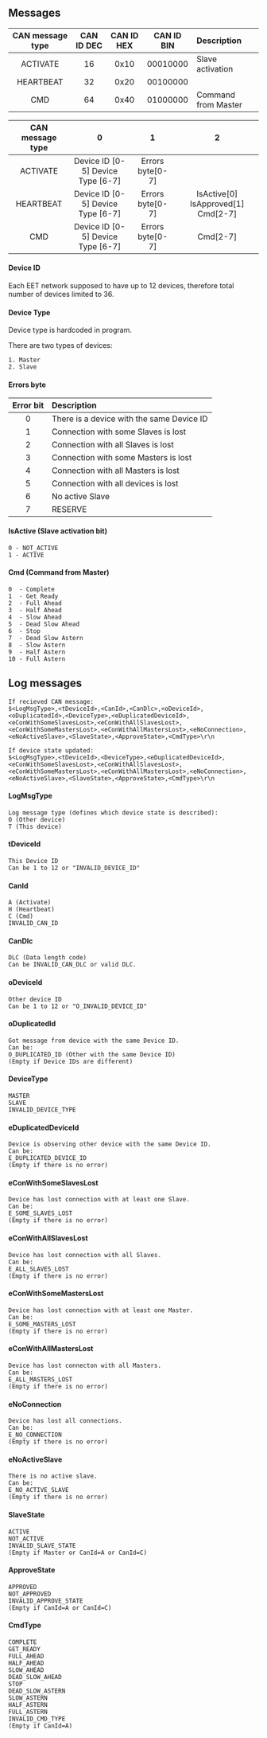 ## Messages

| CAN message type | CAN ID DEC | CAN ID HEX | CAN ID BIN | Description                             |
|:----------------:|:----------:|:----------:|:----------:|:----------------------------------------|
| ACTIVATE         | 16         | 0x10       | 00010000   | Slave activation                        |
| HEARTBEAT        | 32         | 0x20       | 00100000   |                                         |
| CMD              | 64         | 0x40       | 01000000   | Command from Master                     |

| CAN message type | 0                                 | 1                | 2                                  |
|:----------------:|:---------------------------------:|:----------------:|:----------------------------------:|
| ACTIVATE         | Device ID [0-5] Device Type [6-7] | Errors byte[0-7] |                                    |
| HEARTBEAT        | Device ID [0-5] Device Type [6-7] | Errors byte[0-7] | IsActive[0] IsApproved[1] Cmd[2-7] |
| CMD              | Device ID [0-5] Device Type [6-7] | Errors byte[0-7] |                           Cmd[2-7] |

#### Device ID

Each EET network supposed to have up to 12 devices, therefore total number of devices limited to 36.

#### Device Type

Device type is hardcoded in program.

There are two types of devices:

    1. Master
    2. Slave

#### Errors byte

| Error bit         | Description                                 |
|:-----------------:|:--------------------------------------------|
| 0                 | There is a device with the same Device ID   |
| 1                 | Connection with some Slaves is lost         |
| 2                 | Connection with all Slaves is lost          |
| 3                 | Connection with some Masters is lost        |
| 4                 | Connection with all Masters is lost         |
| 5                 | Connection with all devices is lost         |
| 6                 | No active Slave                             |
| 7                 | RESERVE                                     |

#### IsActive (Slave activation bit)

    0 - NOT_ACTIVE
    1 - ACTIVE

#### Cmd (Command from Master)

    0  - Complete
    1  - Get Ready
    2  - Full Ahead
    3  - Half Ahead
    4  - Slow Ahead
    5  - Dead Slow Ahead
    6  - Stop
    7  - Dead Slow Astern
    8  - Slow Astern
    9  - Half Astern
    10 - Full Astern

## Log messages

    If recieved CAN message:
    $<LogMsgType>,<tDeviceId>,<CanId>,<CanDlc>,<oDeviceId>,<oDuplicatedId>,<DeviceType>,<eDuplicatedDeviceId>,<eConWithSomeSlavesLost>,<eConWithAllSlavesLost>,<eConWithSomeMastersLost>,<eConWithAllMastersLost>,<eNoConnection>,<eNoActiveSlave>,<SlaveState>,<ApproveState>,<CmdType>\r\n
    
    If device state updated:
    $<LogMsgType>,<tDeviceId>,<DeviceType>,<eDuplicatedDeviceId>,<eConWithSomeSlavesLost>,<eConWithAllSlavesLost>,<eConWithSomeMastersLost>,<eConWithAllMastersLost>,<eNoConnection>,<eNoActiveSlave>,<SlaveState>,<ApproveState>,<CmdType>\r\n

#### LogMsgType

    Log message type (defines which device state is described):
    O (Other device)
    T (This device)

#### tDeviceId

    This Device ID
    Can be 1 to 12 or "INVALID_DEVICE_ID"

#### CanId

    A (Activate)
    H (Heartbeat)
    C (Cmd)
    INVALID_CAN_ID

#### CanDlc

    DLC (Data length code)
    Can be INVALID_CAN_DLC or valid DLC.
    
#### oDeviceId
    
    Other device ID
    Can be 1 to 12 or "O_INVALID_DEVICE_ID"
    
#### oDuplicatedId

    Got message from device with the same Device ID.
    Can be:
    O_DUPLICATED_ID (Other with the same Device ID)
    (Empty if Device IDs are different)
    
#### DeviceType

    MASTER
    SLAVE
    INVALID_DEVICE_TYPE
  
#### eDuplicatedDeviceId

    Device is observing other device with the same Device ID.
    Can be:
    E_DUPLICATED_DEVICE_ID
    (Empty if there is no error)

#### eConWithSomeSlavesLost

    Device has lost connection with at least one Slave.
    Can be:
    E_SOME_SLAVES_LOST
    (Empty if there is no error)

#### eConWithAllSlavesLost

    Device has lost connection with all Slaves.
    Can be:
    E_ALL_SLAVES_LOST
    (Empty if there is no error)

#### eConWithSomeMastersLost

    Device has lost connection with at least one Master.
    Can be:
    E_SOME_MASTERS_LOST
    (Empty if there is no error)

#### eConWithAllMastersLost

    Device has lost connecton with all Masters.
    Can be:
    E_ALL_MASTERS_LOST
    (Empty if there is no error)

#### eNoConnection

    Device has lost all connections.
    Can be:
    E_NO_CONNECTION
    (Empty if there is no error)

#### eNoActiveSlave
  
    There is no active slave.
    Can be:
    E_NO_ACTIVE_SLAVE
    (Empty if there is no error)
  
#### SlaveState

    ACTIVE
    NOT_ACTIVE
    INVALID_SLAVE_STATE
    (Empty if Master or CanId=A or CanId=C)
    
#### ApproveState

    APPROVED
    NOT_APPROVED
    INVALID_APPROVE_STATE
    (Empty if CanId=A or CanId=C)
    
#### CmdType

    COMPLETE
    GET_READY
    FULL_AHEAD
    HALF_AHEAD
    SLOW_AHEAD
    DEAD_SLOW_AHEAD
    STOP
    DEAD_SLOW_ASTERN
    SLOW_ASTERN
    HALF_ASTERN
    FULL_ASTERN
    INVALID_CMD_TYPE
    (Empty if CanId=A)
